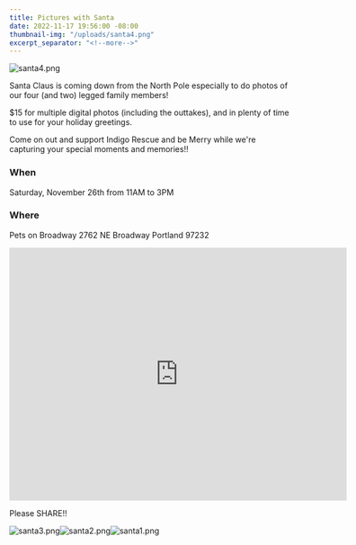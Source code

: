 ```yaml
---
title: Pictures with Santa
date: 2022-11-17 19:56:00 -08:00
thumbnail-img: "/uploads/santa4.png"
excerpt_separator: "<!--more-->"
---
```


![santa4.png](/uploads/santa4.png)

Santa Claus is coming down from the North Pole especially to do photos of our four (and two) legged family members!

$15 for multiple digital photos (including the outtakes), and in plenty of time to use for your holiday greetings.

Come on out and support Indigo Rescue and be Merry while we're capturing your special moments and memories!!
<!--more-->
### When

Saturday, November 26th from 11AM to 3PM

### Where

Pets on Broadway
2762 NE Broadway
Portland 97232
<iframe src="https://www.google.com/maps/embed?pb=!1m18!1m12!1m3!1d1397.3826808358676!2d-122.63808414178514!3d45.534927094775476!2m3!1f0!2f0!3f0!3m2!1i1024!2i768!4f13.1!3m3!1m2!1s0x5495a0ce9ee5d2f1%3A0x990e6a35e743384c!2sPets%20on%20Broadway!5e0!3m2!1sen!2sus!4v1668744310413!5m2!1sen!2sus" width="600" height="450" style="border:0;" allowfullscreen="" loading="lazy" referrerpolicy="no-referrer-when-downgrade"></iframe>

Please SHARE!!

![santa3.png](/uploads/santa3.png)![santa2.png](/uploads/santa2.png)![santa1.png](/uploads/santa1.png)
